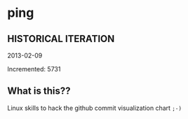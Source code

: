 # ping

## HISTORICAL ITERATION
2013-02-09

Incremented: 5731

## What is this?? 
Linux skills to hack the github commit visualization chart `;-)`
